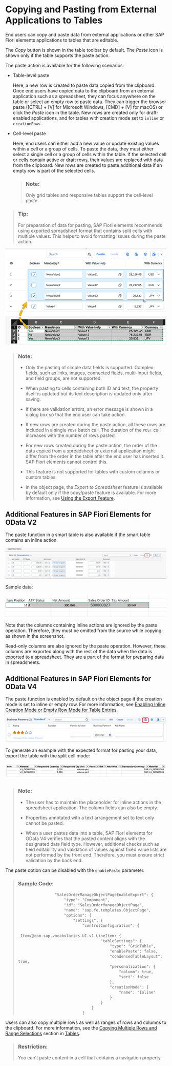 <!-- loiof6a8fd2812d9442a9bba2f6fb296c42e -->

# Copying and Pasting from External Applications to Tables

End users can copy and paste data from external applications or other SAP Fiori elements applications to tables that are editable.

The *Copy* button is shown in the table toolbar by default. The *Paste* icon is shown only if the table supports the paste action.

The paste action is available for the following scenarios:

-   Table-level paste

    Here, a new row is created to paste data copied from the clipboard. Once end users have copied data to the clipboard from an external application such as a spreadsheet, they can focus anywhere on the table or select an empty row to paste data. They can trigger the browser paste \([CTRL\] + [V\]  for Microsoft Windows, [CMD\] + [V\]  for macOS\) or click the *Paste* icon in the table. New rows are created only for draft-enabled applications, and for tables with creation mode set to `inline` or `creationRows`.

-   Cell-level paste

    Here, end users can either add a new value or update existing values within a cell or a group of cells. To paste the data, they must either select a single cell or a group of cells within the table. If the selected cell or cells contain active or draft rows, their values are replaced with data from the clipboard. New rows are created to paste additional data if an empty row is part of the selected cells.

    > ### Note:  
    > Only grid tables and responsive tables support the cell-level paste.


> ### Tip:  
> For preparation of data for pasting, SAP Fiori elements recommends using exported spreadsheet format that contains split cells with multiple values. This helps to avoid formatting issues during the paste action.

![A screenshot of a table before and after copying from a spreadsheet.](images/Copying_Data_from_a_Table_3e5d9c8.png)

> ### Note:  
> -   Only the pasting of simple data fields is supported. Complex fields, such as links, images, connected fields, multi-input fields, and field groups, are not supported.
> 
> -   When pasting to cells containing both ID and text, the property itself is updated but its text description is updated only after saving.
> 
> -   If there are validation errors, an error message is shown in a dialog box so that the end user can take action.
> 
> -   If new rows are created during the paste action, all these rows are included in a single `POST` batch call. The duration of the `POST` call increases with the number of rows pasted.
> 
> -   For new rows created during the paste action, the order of the data copied from a spreadsheet or external application might differ from the order in the table after the end user has inserted it. SAP Fiori elements cannot control this.
> -   This feature is not supported for tables with custom columns or custom tables.
> 
> -   In the object page, the *Export to Spreadsheet* feature is available by default only if the copy/paste feature is available. For more information, see [Using the Export Feature](using-the-export-feature-4bab6f2.md).



<a name="loiof6a8fd2812d9442a9bba2f6fb296c42e__section_u4k_cnp_gnb"/>

## Additional Features in SAP Fiori Elements for OData V2

The paste function in a smart table is also available if the smart table contains an inline action.

![](images/Excel_copy_paste_5_db3d9d3.png)

Sample data:

![](images/Excel_copy_paste_6_fa98abc.png)

Note that the columns containing inline actions are ignored by the paste operation. Therefore, they must be omitted from the source while copying, as shown in the screenshot.

Read-only columns are also ignored by the paste operation. However, these columns are exported along with the rest of the data when the data is exported to a spreadsheet. They are a part of the format for preparing data in spreadsheets.



<a name="loiof6a8fd2812d9442a9bba2f6fb296c42e__section_u35_d22_tnb"/>

## Additional Features in SAP Fiori Elements for OData V4

The paste function is enabled by default on the object page if the creation mode is set to inline or empty row. For more information, see [Enabling Inline Creation Mode or Empty Row Mode for Table Entries](enabling-inline-creation-mode-or-empty-row-mode-for-table-entries-cfb04f0.md).

![](images/Pasting_in_Excel_with_Inline_Actions_8173bd4.png)

To generate an example with the expected format for pasting your data, export the table with the split cell mode:

![](images/Sample_Data_for_Pasting_in_Exccel_with_Inline_Action_b4c1a5d.png)

> ### Note:  
> -   The user has to maintain the placeholder for inline actions in the spreadsheet application. The column fields can also be empty.
> 
> -   Properties annotated with a text arrangement set to text only cannot be pasted.
> 
> -   When a user pastes data into a table, SAP Fiori elements for OData V4 verifies that the pasted content aligns with the designated data field type. However, additional checks such as field editability and validation of values against fixed value lists are not performed by the front end. Therefore, you must ensure strict validation by the back end.

The paste option can be disabled with the `enablePaste` parameter.

> ### Sample Code:  
> ```
>                 "SalesOrderManageObjectPageEnableExport": {
>                     "type": "Component",
>                     "id": "SalesOrderManageObjectPage",
>                     "name": "sap.fe.templates.ObjectPage",
>                     "options": {
>                         "settings": {
>                             "controlConfiguration": {
>                                 _Item/@com.sap.vocabularies.UI.v1.LineItem: {
>                                     "tableSettings": {
>                                         "type": "GridTable",
>                                         "enablePaste": false,
>                                         "condensedTableLayout": true,
>                                         "personalization": {
>                                             "column": true,
>                                             "sort": false
>                                         },
>                                         "creationMode": {
>                                             "name": "Inline"
>                                         }
>                                     }
>                                 }
>                             }
> 
> ```

Users can also copy multiple rows as well as ranges of rows and columns to the clipboard. For more information, see the [Copying Multiple Rows and Range Selections](tables-c0f6592.md#loioc0f6592a592e47f9bb6d09900de47412__section_pth_3mb_dzb) section in [Tables](tables-c0f6592.md).

> ### Restriction:  
> You can't paste content in a cell that contains a navigation property.

